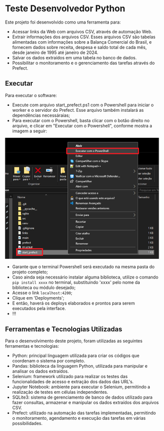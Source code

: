 # Teste Desenvolvedor Python

Este projeto foi desenvolvido como uma ferramenta para:

- Acessar links da Web com arquivos CSV, através de automação Web.
- Extrair informações dos arquivos CSV. Esses arquivos CSV são tabelas alimentadas com informações sobre a Balança Comercial do Brasil, e fornecem dados sobre receita, despesa e saldo total de cada mês, desde janeiro de 1995 até janeiro de 2024.
- Salvar os dados extraídos em uma tabela no banco de dados.
- Possibilitar o monitoramento e o gerenciamento das tarefas através do Prefect.

## Executar 

Para executar o software:

- Execute com arquivo start_prefect.ps1 com o Powershell para iniciar o worker e o servidor do Prefect. Esse arquivo também instalará as dependências necessáraias;
- Para executar com o Powershell, basta clicar com o botão direito no arquivo, e clicar em "Executar com o Powershell", conforme mostra a imagem a seguir:

![Alt text](image.png)

- Garante que o terminal Powershell será executado na mesma pasta do projeto completo;
- Caso ainda seja necessário instalar alguma biblioteca, utilize o comando `pip install xxxx` no terminal, substituindo 'xxxx' pelo nome da biblioteca ou módulo desejado;
- Acesse o link `localhost:4200`;
- Clique em 'Deployments';
- E então, haverá os deploys elaborados e prontos para serem executados pela interface.
- !!! 

## Ferramentas e Tecnologias Utilizadas

Para o desenvolvimento deste projeto, foram utilizadas as seguintes ferramentas e tecnologias:

- Python: principal linguagem utilizada para criar os códigos que coordenam o sistema por completo.
- Pandas: biblioteca da linguagem Python, utilizada para manipular e analisar os dados extraídos.
- Selenium: framework utilizado para realizar os testes das funcionalidades de acesso e extração dos dados das URL's.
- Jupyter Notebook: ambiente para executar o Selenium, permitindo a realização de testes em células independentes.
- SQLite3: sistema de gerenciamento de banco de dados utilizado para fazer consultas, armazenar e manipular os dados extraídos dos arquivos CSV.
- Prefect: utilizado na automação das tarefas implementadas, permitindo o monitoramento, agendamento e execução das tarefas em várias possibilidades.
